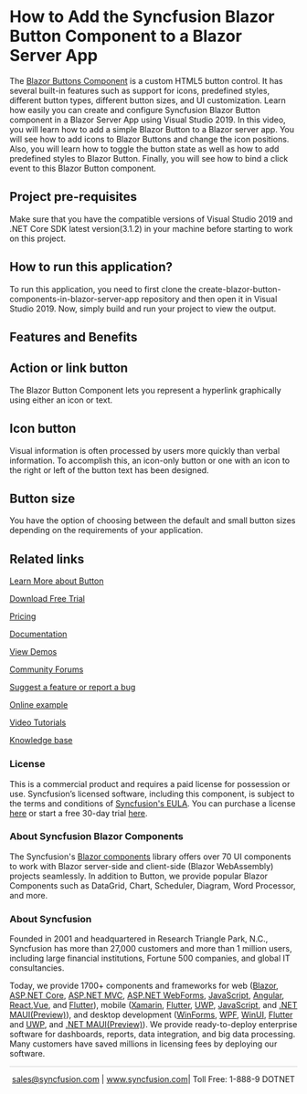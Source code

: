 # How to Add the Syncfusion Blazor Button Component to a Blazor Server App

The [Blazor Buttons Component](https://www.syncfusion.com/blazor-components/blazor-button?utm_source=github&utm_medium=listing&utm_campaign=blazor-button-github-samples) is a custom HTML5 button control. It has several built-in features such as support for icons, predefined styles, different button types, different button sizes, and UI customization. Learn how easily you can create and configure Syncfusion Blazor Button component in a Blazor Server App using Visual Studio 2019. In this video, you will learn how to add a simple Blazor Button to a Blazor server app. You will see how to add icons to Blazor Buttons and change the icon positions. Also, you will learn how to toggle the button state as well as how to add predefined styles to Blazor Button. Finally, you will see how to bind a click event to this Blazor Button component.

## Project pre-requisites
Make sure that you have the compatible versions of Visual Studio 2019 and .NET Core SDK latest version(3.1.2) in your machine before starting to work on this project.

## How to run this application?
To run this application, you need to first clone the create-blazor-button-components-in-blazor-server-app repository and then open it in Visual Studio 2019. Now, simply build and run your project to view the output.

## Features and Benefits 

## Action or link button

The Blazor Button Component lets you represent a hyperlink graphically using either an icon or text.

## Icon button

Visual information is often processed by users more quickly than verbal information. To accomplish this, an icon-only button or one with an icon to the right or left of the button text has been designed.

## Button size

You have the option of choosing between the default and small button sizes depending on the requirements of your application.

## Related links

[Learn More about Button ](https://www.syncfusion.com/blazor-components/blazor-button?utm_source=github&utm_medium=listing&utm_campaign=blazor-button-github-samples)

[Download Free Trial](https://www.syncfusion.com/downloads/blazor?utm_source=github&utm_medium=listing&utm_campaign=blazor-button-github-samples)

[Pricing](https://www.syncfusion.com/sales/products/blazor?utm_source=github&utm_medium=listing&utm_campaign=blazor-button-github-samples)

[Documentation](https://blazor.syncfusion.com/documentation/button/getting-started?utm_source=github&utm_medium=listing&utm_campaign=blazor-button-github-samples)

[View Demos](https://github.com/SyncfusionExamples/create-blazor-buttons-component-in-blazor-server-app?utm_source=github&utm_medium=listing&utm_campaign=blazor-button-github-samples)

[Community Forums](https://www.syncfusion.com/forums/blazor-components?utm_source=github&utm_medium=listing&utm_campaign=blazor-button-github-samples)

[Suggest a feature or report a bug](https://www.syncfusion.com/feedback/blazor-components?utm_source=github&utm_medium=listing&utm_campaign=blazor-button-github-samples)

[Online example](https://blazor.syncfusion.com/demos/button/default-functionalities?utm_source=github&utm_medium=listing&utm_campaign=blazor-button-github-samples)

[Video Tutorials](https://www.syncfusion.com/tutorial-videos/blazor/button?utm_source=github&utm_medium=listing&utm_campaign=blazor-button-github-samples)

[Knowledge base](https://www.syncfusion.com/kb/blazor-components?utm_source=github&utm_medium=listing&utm_campaign=blazor-button-github-samples)


### License

This is a commercial product and requires a paid license for possession or use. Syncfusion’s licensed software, including this component, is subject to the terms and conditions of [Syncfusion's EULA](https://www.syncfusion.com/eula/es/?utm_source=github&utm_medium=listing&utm_campaign=blazor-button-github-samples). You can purchase a license [here](https://www.syncfusion.com/sales/products?utm_source=github&utm_medium=listing&utm_campaign=blazor-button-github-samples) or start a free 30-day trial [here](https://www.syncfusion.com/account/manage-trials/start-trials?utm_source=github&utm_medium=listing&utm_campaign=blazor-button-github-samples).

### About Syncfusion Blazor Components
The Syncfusion's [Blazor components](https://www.syncfusion.com/blazor-components?utm_source=github&utm_medium=listing&utm_campaign=blazor-button-github-samples) library offers over 70 UI components to work with Blazor server-side and client-side (Blazor WebAssembly) projects seamlessly. In addition to Button, we provide popular Blazor Components such as DataGrid, Chart, Scheduler, Diagram, Word Processor, and more.


### About Syncfusion

Founded in 2001 and headquartered in Research Triangle Park, N.C., Syncfusion has more than 27,000 customers and more than 1 million users, including large financial institutions, Fortune 500 companies, and global IT consultancies.
 
Today, we provide 1700+ components and frameworks for web ([Blazor](https://www.syncfusion.com/blazor-components?utm_source=github&utm_medium=listing&utm_campaign=blazor-button-github-samples), [ASP.NET Core](https://www.syncfusion.com/aspnet-core-ui-controls?utm_source=github&utm_medium=listing&utm_campaign=blazor-button-github-samples), [ASP.NET MVC](https://www.syncfusion.com/aspnet-mvc-ui-controls?utm_source=github&utm_medium=listing&utm_campaign=blazor-button-github-samples), [ASP.NET WebForms](https://www.syncfusion.com/jquery/aspnet-webforms-ui-controls?utm_source=github&utm_medium=listing&utm_campaign=blazor-button-github-samples), [JavaScript](https://www.syncfusion.com/javascript-ui-controls?utm_source=github&utm_medium=listing&utm_campaign=blazor-button-github-samples), [Angular](https://www.syncfusion.com/angular-ui-components?utm_source=github&utm_medium=listing&utm_campaign=blazor-button-github-samples), [React](https://www.syncfusion.com/react-ui-components?utm_source=github&utm_medium=listing&utm_campaign=blazor-button-github-samples),[Vue](https://www.syncfusion.com/vue-ui-components?utm_source=github&utm_medium=listing&utm_campaign=blazor-button-github-samples), and [Flutter](https://www.syncfusion.com/flutter-widgets?utm_source=github&utm_medium=listing&utm_campaign=blazor-button-github-samples)), mobile ([Xamarin](https://www.syncfusion.com/xamarin-ui-controls?utm_source=github&utm_medium=listing&utm_campaign=blazor-button-github-samples), [Flutter](https://www.syncfusion.com/flutter-widgets?utm_source=github&utm_medium=listing&utm_campaign=blazor-button-github-samples), [UWP](https://www.syncfusion.com/uwp-ui-controls?utm_source=github&utm_medium=listing&utm_campaign=blazor-button-github-samples), [JavaScript](https://www.syncfusion.com/javascript-ui-controls?utm_source=github&utm_medium=listing&utm_campaign=blazor-button-github-samples), and [.NET MAUI(Preview)](https://www.syncfusion.com/maui-controls?utm_source=github&utm_medium=listing&utm_campaign=blazor-button-github-samples)), and desktop development ([WinForms](https://www.syncfusion.com/winforms-ui-controls?utm_source=github&utm_medium=listing&utm_campaign=blazor-button-github-samples), [WPF](https://www.syncfusion.com/wpf-controls?utm_source=github&utm_medium=listing&utm_campaign=blazor-button-github-samples), [WinUI](https://www.syncfusion.com/winui-controls?utm_source=github&utm_medium=listing&utm_campaign=blazor-button-github-samples), [Flutter](https://www.syncfusion.com/flutter-widgets?utm_source=github&utm_medium=listing&utm_campaign=blazor-button-github-samples) and [UWP](https://www.syncfusion.com/uwp-ui-controls?utm_source=github&utm_medium=listing&utm_campaign=blazor-button-github-samples), and [.NET MAUI(Preview)](https://www.syncfusion.com/maui-controls?utm_source=github&utm_medium=listing&utm_campaign=blazor-button-github-samples)). We provide ready-to-deploy enterprise software for dashboards, reports, data integration, and big data processing. Many customers have saved millions in licensing fees by deploying our software.

<hr style="height:0.3px;border:none;color:lightgrey;background-color:lightgrey;" />

<p align="center">
<a href="mailto:sales@syncfusion.com?Subject=Syncfusion Blazor Button - GitHub" target="_top">sales@syncfusion.com</a> | <a href="https://www.syncfusion.com?utm_source=github&utm_medium=listing&utm_campaign=blazor-button-github-samples">www.syncfusion.com</a>| Toll Free: 1-888-9 DOTNET <br>
</p>


